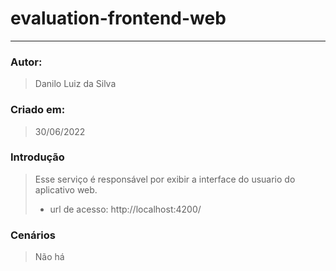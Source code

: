 # evaluation-frontend-web
____

### Autor:
> Danilo Luiz da Silva

### Criado em:
> 30/06/2022

### Introdução
> Esse serviço é responsável por exibir a interface do usuario do aplicativo web.
> - url de acesso: http://localhost:4200/ 
### Cenários 
> Não há